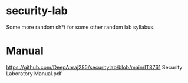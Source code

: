 # security-lab
Some more random sh*t for some other random lab syllabus.

# Manual
https://github.com/DeepAnraj285/securitylab/blob/main/IT8761 Security Laboratory Manual.pdf

